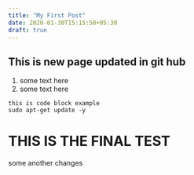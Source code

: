 ```yaml
---
title: "My First Post"
date: 2020-01-30T15:15:50+05:30
draft: true
---
```


## This is new page updated in git hub
1. some text here
2. some text here

```
this is code block example
sudo apt-get update -y
```

# THIS IS THE FINAL TEST

some another changes
